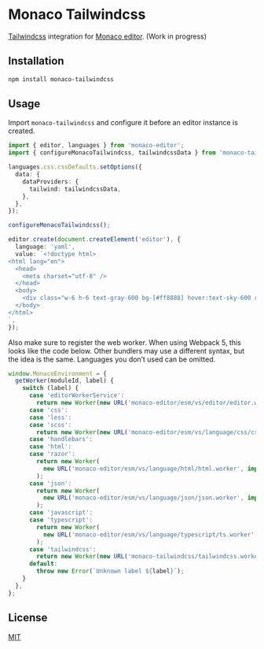 # Monaco Tailwindcss

[Tailwindcss](https://tailwindcss.com) integration for
[Monaco editor](https://microsoft.github.io/monaco-editor). (Work in progress)

## Installation

```sh
npm install monaco-tailwindcss
```

## Usage

Import `monaco-tailwindcss` and configure it before an editor instance is created.

```typescript
import { editor, languages } from 'monaco-editor';
import { configureMonacoTailwindcss, tailwindcssData } from 'monaco-tailwindcss';

languages.css.cssDefaults.setOptions({
  data: {
    dataProviders: {
      tailwind: tailwindcssData,
    },
  },
});

configureMonacoTailwindcss();

editor.create(document.createElement('editor'), {
  language: 'yaml',
  value: `<!doctype html>
<html lang="en">
  <head>
    <meta charset="utf-8" />
  </head>
  <body>
    <div class="w-6 h-6 text-gray-600 bg-[#ff8888] hover:text-sky-600 ring-gray-900/5"></div>
  </body>
</html>
`,
});
```

Also make sure to register the web worker. When using Webpack 5, this looks like the code below.
Other bundlers may use a different syntax, but the idea is the same. Languages you don’t used can be
omitted.

```js
window.MonacoEnvironment = {
  getWorker(moduleId, label) {
    switch (label) {
      case 'editorWorkerService':
        return new Worker(new URL('monaco-editor/esm/vs/editor/editor.worker', import.meta.url));
      case 'css':
      case 'less':
      case 'scss':
        return new Worker(new URL('monaco-editor/esm/vs/language/css/css.worker', import.meta.url));
      case 'handlebars':
      case 'html':
      case 'razor':
        return new Worker(
          new URL('monaco-editor/esm/vs/language/html/html.worker', import.meta.url),
        );
      case 'json':
        return new Worker(
          new URL('monaco-editor/esm/vs/language/json/json.worker', import.meta.url),
        );
      case 'javascript':
      case 'typescript':
        return new Worker(
          new URL('monaco-editor/esm/vs/language/typescript/ts.worker', import.meta.url),
        );
      case 'tailwindcss':
        return new Worker(new URL('monaco-tailwindcss/tailwindcss.worker', import.meta.url));
      default:
        throw new Error(`Unknown label ${label}`);
    }
  },
};
```

## License

[MIT](https://github.com/remcohaszing/monaco-yaml/blob/main/LICENSE.md)
